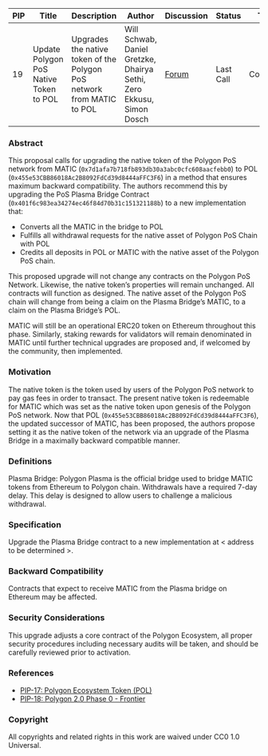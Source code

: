 | PIP| Title| Description| Author| Discussion | Status | Type | Date|
|-|-|-|-|-|-|-|-|
| 19 | Update Polygon PoS Native Token to POL| Upgrades the native token of the Polygon PoS network from MATIC to POL |Will Schwab, Daniel Gretzke, Dhairya Sethi, Zero Ekkusu, Simon Dosch | [Forum](https://forum.polygon.technology/t/pip-19-update-polygon-pos-native-token-to-pol/12914)| Last Call | Contracts | 2023-09-14 |**

    

### Abstract

This proposal calls for upgrading the native token of the Polygon PoS network from MATIC (`0x7d1afa7b718fb893db30a3abc0cfc608aacfebb0`) to POL (`0x455e53CBB86018Ac2B8092FdCd39d8444aFFC3F6`) in a method that ensures maximum backward compatibility. The authors recommend this by upgrading the PoS Plasma Bridge Contract (`0x401f6c983ea34274ec46f84d70b31c151321188b`) to a new implementation that:

-   Converts all the MATIC in the bridge to POL 
-   Fulfills all withdrawal requests for the native asset of Polygon PoS Chain with POL 
-   Credits all deposits in POL or MATIC with the native asset of the Polygon PoS chain.

This proposed upgrade will not change any contracts on the Polygon PoS Network. Likewise, the native token’s properties will remain unchanged. All contracts will function as designed. The native asset of the Polygon PoS chain will change from being a claim on the Plasma Bridge’s MATIC, to a claim on the Plasma Bridge’s POL.

  

MATIC will still be an operational ERC20 token on Ethereum throughout this phase. Similarly, staking rewards for validators will remain denominated in MATIC until further technical upgrades are proposed and, if welcomed by the community, then implemented.

### Motivation

The native token is the token used by users of the Polygon PoS network to pay gas fees in order to transact. The present native token is redeemable for MATIC which was set as the native token upon genesis of the Polygon PoS network. Now that POL (`0x455e53CBB86018Ac2B8092FdCd39d8444aFFC3F6`), the updated successor of MATIC, has been proposed, the authors propose setting it as the native token of the network via an upgrade of the Plasma Bridge in a maximally backward compatible manner.

### Definitions

Plasma Bridge: Polygon Plasma is the official bridge used to bridge MATIC tokens from Ethereum to Polygon chain. Withdrawals have a required 7-day delay. This delay is designed to allow users to challenge a malicious withdrawal.

### Specification

Upgrade the Plasma Bridge contract to a new implementation at < address to be determined >.

### Backward Compatibility

Contracts that expect to receive MATIC from the Plasma bridge on Ethereum may be affected. 

### Security Considerations

This upgrade adjusts a core contract of the Polygon Ecosystem, all proper security procedures including necessary audits will be taken, and should be carefully reviewed prior to activation.
 
### References

-   [PIP-17: Polygon Ecosystem Token (POL)](https://github.com/maticnetwork/Polygon-Improvement-Proposals/blob/main/PIPs/PIP-17.md)
-   [PIP-18: Polygon 2.0 Phase 0 - Frontier](https://github.com/maticnetwork/Polygon-Improvement-Proposals/blob/main/PIPs/PIP-18.md)
    
### Copyright

All copyrights and related rights in this work are waived under CC0 1.0 Universal.
